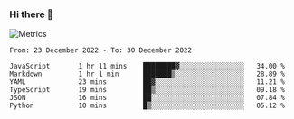 ### Hi there 👋

![Metrics](https://github.com/radoapx/radoapx/blob/main/github-metrics.svg)

<!--START_SECTION:waka-->

```text
From: 23 December 2022 - To: 30 December 2022

JavaScript       1 hr 11 mins    ████████▓░░░░░░░░░░░░░░░░   34.00 %
Markdown         1 hr 1 min      ███████▒░░░░░░░░░░░░░░░░░   28.89 %
YAML             23 mins         ██▓░░░░░░░░░░░░░░░░░░░░░░   11.21 %
TypeScript       19 mins         ██▒░░░░░░░░░░░░░░░░░░░░░░   09.18 %
JSON             16 mins         ██░░░░░░░░░░░░░░░░░░░░░░░   07.84 %
Python           10 mins         █▒░░░░░░░░░░░░░░░░░░░░░░░   05.12 %
```

<!--END_SECTION:waka-->

<!--
**radoapx/radoapx** is a ✨ _special_ ✨ repository because its `README.md` (this file) appears on your GitHub profile.

Here are some ideas to get you started:

- 🔭 I’m currently working on ...
- 🌱 I’m currently learning ...
- 👯 I’m looking to collaborate on ...
- 🤔 I’m looking for help with ...
- 💬 Ask me about ...
- 📫 How to reach me: ...
- 😄 Pronouns: ...
- ⚡ Fun fact: ...
-->

